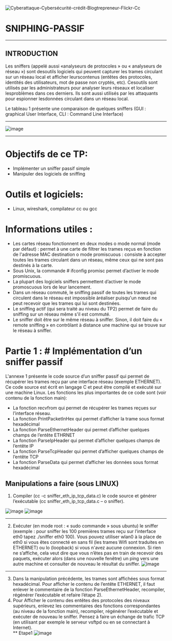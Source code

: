
![Cyberattaque-Cybersécurité-crédit-Blogtrepreneur-Flickr-Cc](https://user-images.githubusercontent.com/96391221/146798070-e4675a75-284d-4119-94ae-1e3c3b66092b.jpg)

# SNIPHING-PASSIF
***
## INTRODUCTION

Les sniffers (appelé aussi «analyseurs de protocoles » ou « analyseurs de réseau ») sont desoutils logiciels qui peuvent capturer les trames circulant sur un réseau local et afficher leurscontenus (entêtes des protocoles, identités des utilisateurs, mot de passe non cryptés, etc). Cesoutils   sont   utilisés   par   les   administrateurs   pour   analyser   leurs   réseaux   et   localiser   lesproblèmes dans ces derniers. Ils sont aussi utilisés par les attaquants pour espionner lesdonnées circulant dans un réseau local.

Le tableau 1 présente une comparaison de quelques sniffers (GUI : graphical User Interface,
CLI : Command Line Interface)
***
![image](https://user-images.githubusercontent.com/96391221/146802720-f233c4ab-9d1b-422f-9e87-8d889f4a9f35.png)
****
# Objectifs de ce TP:
  - Implémenter un sniffer passif simple
  - Manipuler des logiciels de sniffing
# Outils et logiciels:
  - Linux, wireshark, compilateur cc ou gcc
# Informations utiles :
  - Les cartes réseau fonctionnent en deux modes
   o mode normal (mode par défaut) : permet à une carte de filtrer les trames reçus
   en fonction de l'adresse MAC destination o mode promiscuous : consiste à accepter toutes les trames circulant dans un
   réseau, même ceux qui ne sont pas destinés à la carte.
 - Sous Unix, la commande # ifconfig promisc permet d’activer le mode promiscuous.
 - La plupart des logiciels sniffers permettent d’activer le mode promoscuous lors de
   leur lancement.
 - Dans un réseau commuté, le sniffing passif de toutes les trames qui circulent dans le réseau
   est impossible àréaliser puisqu'un nœud ne peut recevoir que les trames qui lui sont
   destinées.
 - Le sniffing actif (qui sera traité au niveau du TP2) permet de faire du sniffing sur un
   réseau même s'il est commuté.
 - Le sniffer doit être sur le même réseau à sniffer. Sinon, il doit faire du « remote sniffing »
   en contrôlant à distance une machine qui se trouve sur le réseau à sniffer.
# Partie 1 : # Implémentation d’un sniffer passif
 L'annexe 1 présente le code source d’un sniffer passif qui permet de récupérer les trames reçu par une
interface réseau (exemple ETHERNET). Ce code source est écrit en langage C et peut être compilé et
exécuté sur une machine Linux. Les fonctions les plus importantes de ce code sont (voir contenu de la
fonction main):
 - La fonction recvfrom qui permet de récupérer les trames reçues sur l’interface réseau.
 - La fonction PrintPacketInHex qui permet d’afficher la trame sous format hexadécimal
 - La fonction ParseEthernetHeader qui permet d’afficher quelques champs de l’entête ETHRNET
 - La fonction ParseIpHeader qui permet d’afficher quelques champs de l’entête IP
 - La fonction ParseTcpHeader qui permet d’afficher quelques champs de l’entête TCP
 - La fonction ParseData qui permet d’afficher les données sous format hexadécimal
## Manipulations a faire (sous LINUX)
  1) Compiler (cc -c sniffer_eth_ip_tcp_data.c) le code source et générer l’exécutable (cc
     sniffer_eth_ip_tcp_data.c – o sniffer).
  
  ![image](https://user-images.githubusercontent.com/96391221/146825323-a1453193-fd50-443e-9fea-e56bc5a4e151.png)
  ![image](https://user-images.githubusercontent.com/96391221/146825671-6545b60f-d53c-408d-8276-744dfb29b5ea.png)

  ****
  2) Exécuter (en mode root : « sudo commande » sous ubuntu) le sniffer (exemple : pour sniffer
     les 100 premières trames reçu sur l’interface eth0 tapez ./sniffer eth0 100). Vous pouvez
     utiliser wlan0 à la place de eth0 si vous êtes connecté en sans fil (les trames Wifi sont
     traduites en ETHERNET) ou lo (loopback) si vous n'avez aucune
     connexion. Si rien ne s’affiche, cela veut dire que vous n’êtes pas en train de recevoir des
     paquets, exécuter alors (dans une nouvelle fenêtre) un ping vers une autre machine et
     consulter de nouveau le résultat du sniffer.
     ![image](https://user-images.githubusercontent.com/96391221/146825796-9db7ed5b-e746-4ca5-ae16-f854eb1de4cd.png)
***
3) Dans la manipulation précédente, les trames sont affichées sous format hexadécimal. Pour
   afficher le contenu de l’entête ETHERNET, il faut enlever le commentaire de la fonction
   ParseEthernetHeader, recompiler, régénérer l’exécutable et refaire l’étape 2).
4) Pour Afficher le contenu des entêtes des protocoles des niveaux supérieurs, enlevez les
   commentaires des fonctions correspondantes (au niveau de la fonction main), recompiler,
   régénérer l’exécutable et exécuter de nouveau le sniffer. Pensez à faire un échange de trafic
   TCP (en utilisant par exemple le serveur vsftpd ou en se connectant à Internet).  
   ** Etape1
![image](https://user-images.githubusercontent.com/96391221/146826258-16041179-e4a2-4ecd-9526-df68e21708d6.png)
   
   
     






